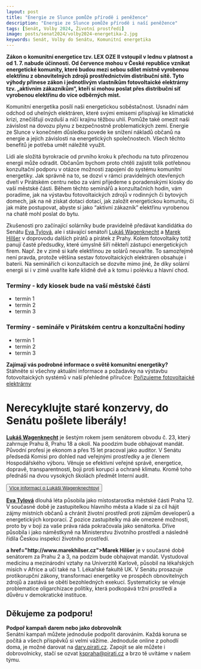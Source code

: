 ```yaml
---
layout: post
title: "Energie ze Slunce pomůže přírodě i peněžence"
description: "Energie ze Slunce pomůže přírodě i naší peněžence"
tags: [Senát, Volby 2024, Životní prostředí]
image: posts/senat2024/volby2024-energetika-2.jpg
keywords: Senát, Volby do Senátu, Komunitní energetika
---
```


**Zákon o komunitní energetice tzv. LEX OZE II vstoupil v lednu v platnost a od 1. 7. nabude účinnosti. Od července mohou v České republice vznikat energetické komunity, které budou mezi sebou sdílet místně vyrobenou elektřinu z obnovitelných zdrojů prostřednictvím distribuční sítě. Tyto výhody přinese zákon i jednotlivým vlastníkům fotovoltaické elektrárny tzv. „aktivním zákazníkům“, kteří si mohou poslat přes distribuční síť vyrobenou elektřinu do více odběrných míst.**

Komunitní energetika posílí naši energetickou soběstačnost. Usnadní nám odchod od uhelných elektráren, které svými emisemi přispívají ke klimatické krizi, znečišťují ovzduší a ničí krajinu těžbou uhlí. Pomůže také omezit naši závislost na dovozu plynu z bezpečnostně problematických zemí. Energie ze Slunce v konečném důsledku povede ke snížení nákladů občanů na energie a jejich závislosti na energetických společnostech. Všech těchto benefitů je potřeba umět náležitě využít.

Lidi ale složitá byrokracie od prvního kroku k přechodu na tuto přirozenou energii může odradit. Občanům bychom proto chtěli zajistit tolik potřebnou konzultační podporu v otázce možnosti zapojení do systému komunitní energetiky. Jak správně na to, se dozví v rámci pravidelných otevřených dveří v Pirátském centru nebo za vámi přijedeme s poradenskými kiosky do vaší městské části. Během těchto seminářů a konzultačních hodin, vám poradíme, jak na výstavbu fotovoltaických zdrojů v rodinných či bytových domech, jak na ně získat dotaci dotací, jak založit energetickou komunitu, či jak máte postupovat, abyste si jako “aktivní zákazník” elektřinu vyrobenou na chatě mohl poslat do bytu.

Zkušenosti pro začínající solárníky bude pravidelně předávat kandidátka do Senátu [Eva Tylová](https://praha.pirati.cz/lide/eva-tylova.html), ale i stávající senátoři [Lukáš Wagenknecht](https://praha.pirati.cz/lide/lukas-wagenknecht.html) a [Marek Hilšer](https://www.marekhilser.cz/) v doprovodu dalších pirátů a pirátek z Prahy. Kolem fotovoltaiky totiž panují časté předsudky, které úmyslně šíří někteří zástupci energetických firem. Např. že v zimě si kafe elektřinou ze solárů neuvaříte. To samozřejmě není pravda, protože většina sestav fotovoltaických elektráren obsahuje i baterii.  Na seminářích ci konzultacích se dozvíte mimo jiné, že díky solární energii si i v zimě uvaříte kafe klidně dvě a k tomu i polévku a hlavní chod.

### Termíny - kdy kiosek bude na vaší městské části
- termín 1
- termín 2
- termín 3

### Termíny - semináře v Pirátském centru a konzultační hodiny
- termín 1
- termín 2
- termín 3

<div class="inline-flex flex-col sm:flex-row space-y-8 sm:space-y-0 sm:space-x-8">
  <div class="inline-flex flex-col space-y-2">
    <span class="alert alert--black">
      <i class="alert__icon ico--pirati"></i>
      <span><b>Zajímají vás podrobné informace o světě komunitní energetiky?</b><br />
Stáhněte si všechny aktuální informace a požadavky na výstavbu fotovoltaických systémů v naší přehledné příručce: <a href="https://fve.pirati.cz/">Pořizujeme fotovoltaické elektrárny</a>
</span>
    </span>
  </div>
</div>

<h1>Nerecyklujte staré konzervy, do Senátu pošlete liberály!</h1>

<div class="card card--hoveractive ">
  <div class="card__body">
    <p><b><a href="http://wwww.lukaswagenknecht.cz">Lukáš Wagenknecht</a></b> je šestým rokem jsem senátorem obvodu č. 23, který zahrnuje Prahu 8, Prahu 18 a okolí. Na poodzim bude obhajovat mandát. Původní profesí je ekonom a přes 15 let pracoval jako auditor. V Senátu předsedá Komisi pro dohled nad veřejnými prostředky a je členem Hospodářského výboru. Věnuje se efektivní veřejné správě, energetice, dopravě, transparentnosti, boji proti korupci a ochraně klimatu. Kromě toho přednáší na dvou vysokých školách předmět Interní audit.</p>
  </div>
  <button class="btn btn--autowidth ">
  <div class="btn__body"><a href="http://wwww.lukaswagenknecht.cz">Více informací o Lukáši Wagenknechtovi</a></div>
  </button>
</div>


<div class="card card--hoveractive ">
    <div class="card__body">
    <p><b><a href="https://praha.pirati.cz/lide/eva-tylova.html">Eva Tylová</a></b> dlouhá léta působila jako místostarostka městské části Praha 12. V současné době je zastupitelkou hlavního města a klade si za cíl hájit zájmy místních občanů a chránit životní prostředí proti zájmům developerů a energetických korporací. Z pozice zastupitelky má ale omezené možnosti, proto by v boji za vaše práva ráda pokračovala jako senátorka. Dříve působila i jako náměstkyně na Ministerstvu životního prostředí a následně řídila Českou inspekci životního prostředí.</p>
    </div>
  </div>

<div class="card card--hoveractive ">
    <div class="card__body">
      <p><b>a href="http://www.marekhilser.cz">Marek Hilšer</a></b> je v současné době senátorem za Prahu 2 a 3, na podzim bude obhajovat mandát. Vystudoval medicínu a mezinárodní vztahy na Univerzitě Karlově, působil na lékařských misích v Africe a učí také na 1. Lékařské fakultě UK. V Senátu prosazuje protikorupční zákony, transformaci energetiky ve prospěch obnovitelných zdrojů a zastává se obětí bezohledných exekucí. Systematicky se věnuje problematice oligarchizace politiky, která podkopává tržní prostředí a důvěru v demokratické instituce.</p>
    </div>
</div>

<h2>Děkujeme za podporu!</h2>

<div class="inline-flex flex-col sm:flex-row space-y-8 sm:space-y-0 sm:space-x-8">
  <div class="inline-flex flex-col space-y-2">
    <span class="alert alert--black">
      <i class="alert__icon ico--pirati"></i>
      <span><b>Podpoř kampaň darem nebo jako dobrovolník </b><br />
Senátní kampaň můžete jednoduše podpořit darováním. Každá koruna se počítá a všech příspěvků si velmi vážíme. Jednoduše online z pohodlí doma, je možné darovat na <a href="http://dary.pirati.cz">dary.pirati.cz</a>. Zapojit se ale můžete i dobrovolnicky, stačí se ozvat <a href="mailto:kspraha@pirati.cz">kspraha@pirati.cz</a> a brzo tě uvítáme v našem týmu.
</span>
    </span>
  </div>
</div>